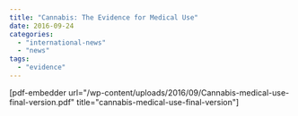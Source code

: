 ```yaml
---
title: "Cannabis: The Evidence for Medical Use"
date: 2016-09-24
categories: 
  - "international-news"
  - "news"
tags: 
  - "evidence"
---
```


\[pdf-embedder url="/wp-content/uploads/2016/09/Cannabis-medical-use-final-version.pdf" title="cannabis-medical-use-final-version"\]
